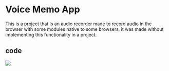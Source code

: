 # Voice Memo App

This is a project that is an audio recorder made to record audio in the browser with some modules native to some browsers, it was made without implementing this functionality in a project.

## code 

<img src="https://www.aiseesoft.com/images/resource/voice-memo-recorder/voice-memo-recorder.jpg">